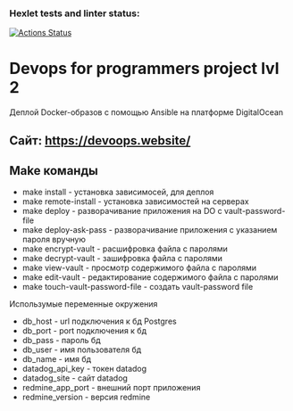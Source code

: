 ### Hexlet tests and linter status:
[![Actions Status](https://github.com/Palms455/devops-for-programmers-project-lvl2/workflows/hexlet-check/badge.svg)](https://github.com/Palms455/devops-for-programmers-project-lvl2/actions)

# Devops for programmers project lvl 2
Деплой Docker-образов с помощью Ansible на платформе DigitalOcean

## Сайт: https://devoops.website/

## Make команды
- make install - установка зависимосей, для деплоя
- make remote-install - установка зависимостей на серверах
- make deploy - разворачивание приложения на DO c vault-password-file
- make deploy-ask-pass - разворачивание приложения с указанием пароля вручную
- make encrypt-vault - расшифровка файла с паролями
- make decrypt-vault - зашифровка файла с паролями
- make view-vault - просмотр содержимого файла с паролями
- make edit-vault - редактирование содержимого файла с паролями
- make touch-vault-password-file - создать vault-password file

Использумые переменные окружения
- db_host - url подключения к бд Postgres
- db_port - port подключения к бд
- db_pass - пароль бд
- db_user - имя пользователя бд
- db_name - имя бд
- datadog_api_key - токен datadog
- datadog_site - сайт datadog
- redmine_app_port - внешний порт приложения
- redmine_version - версия redmine